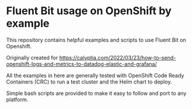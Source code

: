 # Fluent Bit usage on OpenShift by example

This repository contains helpful examples and scripts to use Fluent Bit on Openshift.

Originally created for https://calyptia.com/2022/03/23/how-to-send-openshift-logs-and-metrics-to-datadog-elastic-and-grafana/

All the examples in here are generally tested with OpenShift Code Ready Containers (CRC) to run a test cluster and the Helm chart to deploy.

Simple bash scripts are provided to make it easy to follow and port to any platform.
